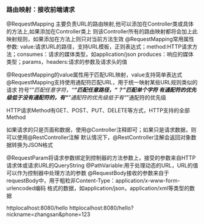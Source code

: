 ### 路由映射：接收前端请求


@RequestMapping 主要负责URL的路由映射,他可以添加在Controller类或具体的方法上,如果添加在Controller类上
则该Controller所有的路由映射都将会加上此映射规则，如果添加在方法上则只对当前方法生效
@RequestMapping常用属性参数:
value:请求URL的路径，支持URL模板，正则表达式；method:HTTP请求方法；consumes：请求的媒体类型，如application/json
produces：响应的媒体类型；params，headers:请求的参数及请求头的值


@RequestMapping的value属性用于匹配URL映射，value支持简单表达式
@RequestMapping支持使用通配符匹配URL，用于统一映射某些URL规则类似的请求
符号“*”匹配任意字符，“**”匹配任意路径，“？”匹配单个字符
有通配符的优先级低于没有通配符的，有“**”通配符的优先级低于有“*”通配符的优先级


HTTP请求Method有GET、POST、PUT、DELETE等方式，HTTP支持的全部Method


如果请求的只是页面和数据，使用@Controller注释即可；如果只是请求数据，则可以使用@RestController注解
默认情况下，@RestController注解会返回对象数据转换为JSON格式


@RequestParam将请求参数绑定到控制器的方法参数上，接受的参数来自HTTP请求体或请求URL的QueryString
@PathVariable:用于处理动态的URL，URL的值可以作为控制器中处理方法的参数
@RequestBody接收的参数来自于requestBody中，用于粗粒非Content-Type：application/x-www-form-urlencoded编码
格式的数据，如application/json，application/xml等类型的数据


httplocalhost:8080/hello
httplocalhost:8080/hello?nickname=zhangsan&phone=123